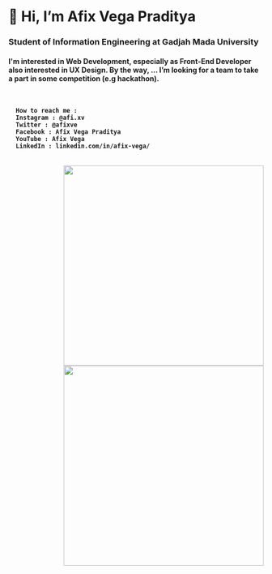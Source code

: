 <h1>👋 Hi, I’m Afix Vega Praditya 
<h3>Student of Information Engineering at Gadjah Mada University
    
<h4>I'm interested in Web Development, especially as Front-End Developer also interested in UX Design. By the way, ... I’m looking for a team to take a part in some competition (e.g hackathon). <br /> <br /> <br />

      How to reach me :
      Instagram : @afi.xv
      Twitter : @afixve
      Facebook : Afix Vega Praditya
      YouTube : Afix Vega
      LinkedIn : linkedin.com/in/afix-vega/ 
      
<br /> 
 
<img align="right" width="395px" src="https://github-readme-stats.vercel.app/api/top-langs/?username=afixv&theme=material-palenight&layout=compact" />
<img align="right" width="395px" src="https://github-readme-stats.vercel.app/api?username=afixv&show_icons=true&theme=material-palenight" />

<!---
afixv/afixv is a ✨ special ✨ repository because its `README.md` (this file) appears on your GitHub profile.
You can click the Preview link to take a look at your changes.
--->
